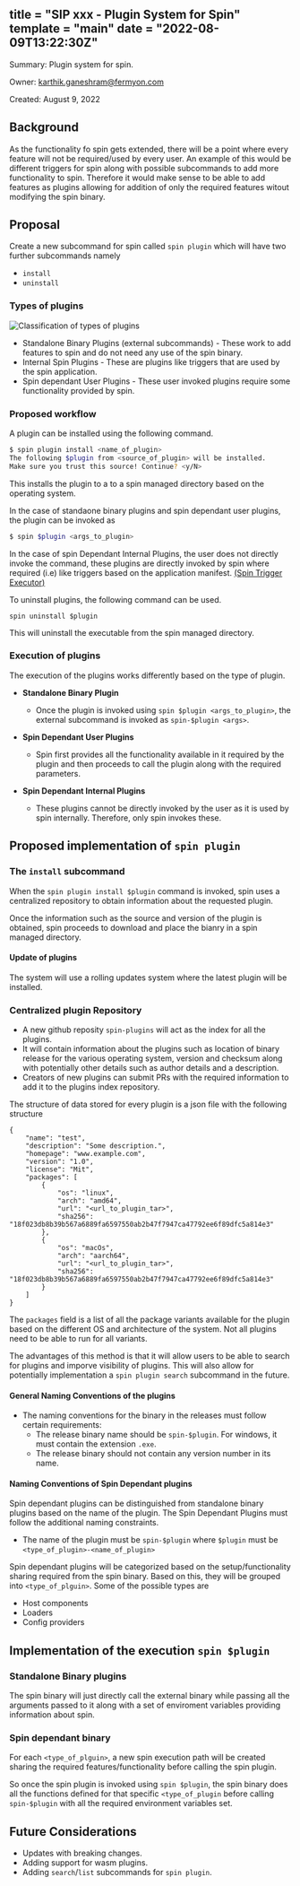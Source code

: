 title = "SIP xxx - Plugin System for Spin"
template = "main"
date = "2022-08-09T13:22:30Z"
---

Summary: Plugin system for spin.

Owner: karthik.ganeshram@fermyon.com

Created: August 9, 2022 

## Background 

As the functionality fo spin gets extended, there will be a point where every feature will not be required/used by every user. An example of this would be different triggers for spin along with possible subcommands to add more functionality to spin. Therefore it would make sense to be able to add features as plugins allowing for addition of only the required features witout modifying the spin binary.

## Proposal

Create a new subcommand for spin called `spin plugin` which will have two further subcommands namely

- `install`
- `uninstall`

### Types of plugins

![Classification of types of plugins](https://i.imgur.com/Fo7EGPQ.png)

- Standalone Binary Plugins (external subcommands) - These work to add features to spin and do not need any use of the spin binary.
- Internal Spin Plugins - These are plugins like triggers that are used by the spin application. 
- Spin dependant User Plugins - These user invoked plugins require some functionality provided by spin.

### Proposed workflow

A plugin can be installed using the following command.

```bash
$ spin plugin install <name_of_plugin>
The following $plugin from <source_of_plugin> will be installed. 
Make sure you trust this source! Continue? <y/N> 
```

This installs the plugin to a to a spin managed directory based on the operating system.

In the case of standaone binary plugins and spin dependant user plugins, the plugin can be invoked as 

```bash
$ spin $plugin <args_to_plugin>
```

In the case of spin Dependant Internal Plugins, the user does not directly invoke the command, these plugins are directly invoked by spin where required (i.e) like triggers based on the application manifest. [(Spin Trigger Executor)](https://spin.fermyon.dev/sips/003-trigger-executors.md)

To uninstall plugins, the following command can be used.

```
spin uninstall $plugin
```

This will uninstall the executable from the spin managed directory.


### Execution of plugins

The execution of the plugins works differently based on the type of plugin.

- **Standalone Binary Plugin** 
  - Once the plugin is invoked using `spin $plugin <args_to_plugin>`, the external subcommand is invoked as `spin-$plugin <args>`.
- **Spin Dependant User Plugins** 
  - Spin first provides all the functionality available in it required by the plugin and then proceeds to call the plugin along with the required parameters.

- **Spin Dependant Internal Plugins**
  - These plugins cannot be directly invoked by the user as it is used by spin internally. Therefore, only spin invokes these.  

## Proposed implementation of `spin plugin`

### The `install` subcommand

When the `spin plugin install $plugin` command is invoked, spin uses a centralized repository to obtain information about the requested plugin.

Once the information such as the source and version of the plugin is obtained, spin proceeds to download and place the bianry in a spin managed directory.  

#### Update of plugins

The system will use a rolling updates system where the latest plugin will be installed.

### Centralized plugin Repository

- A new github reposity `spin-plugins` will act as the index for all the plugins.
- It will contain information about the plugins such as location of binary release for the various operating system, version and checksum along with potentially other details such as author details and a description.
- Creators of new plugins can submit PRs with the required information to add it to the plugins index repository.

The structure of data stored for every plugin is a json file with the following structure

```
{
    "name": "test",
    "description": "Some description.",
    "homepage": "www.example.com",
    "version": "1.0",
    "license": "Mit",
    "packages": [
        {
            "os": "linux",
            "arch": "amd64",
            "url": "<url_to_plugin_tar>",
            "sha256": "18f023db8b39b567a6889fa6597550ab2b47f7947ca47792ee6f89dfc5a814e3"
        },
        {
            "os": "macOs",
            "arch": "aarch64",
            "url": "<url_to_plugin_tar>",
            "sha256": "18f023db8b39b567a6889fa6597550ab2b47f7947ca47792ee6f89dfc5a814e3"
        }
    ]
}
```

The `packages` field is a list of all the package variants available for the plugin based on the different OS and architecture of the system. Not all plugins need to be able to run for all variants.

The advantages of this method is that it will allow users to be able to search for plugins and imporve visibility of plugins. This will also allow for potentially implementation a `spin plugin search` subcommand in the future.

#### General Naming Conventions of the plugins

- The naming conventions for the binary in the releases must follow certain requirements:
    - The release binary name should be `spin-$plugin`. For windows, it must contain the extension `.exe`.
    - The release binary should not contain any version number in its name.

#### Naming Conventions  of Spin Dependant plugins

Spin dependant plugins can be distinguished from standalone binary plugins based on the name of the plugin. The Spin Dependant Plugins must follow the additional naming constraints.

- The name of the plugin must be `spin-$plugin` where `$plugin` must be `<type_of_plugin>-<name_of_plugin>`

Spin dependant plugins will be categorized based on the setup/functionality sharing required from the spin binary. Based on this, they will be grouped into `<type_of_plguin>`. Some of the possible types are 

- Host components
- Loaders
- Config providers

## Implementation of the execution `spin $plugin`

### Standalone Binary plugins

The spin binary will just directly call the external binary while passing all the arguments passed to it along with a set of enviroment variables providing information about spin.

### Spin dependant binary

For each `<type_of_plguin>`, a new spin execution path will be created sharing the required features/functionality before calling the spin plugin. 

So once the spin plugin is invoked using `spin $plugin`, the spin binary does all the functions defined for that specific `<type_of_plugin` before calling `spin-$plugin` with all the required environment variables set.

## Future Considerations

- Updates with breaking changes.
- Adding support for wasm plugins.
- Adding `search`/`list` subcommands for `spin plugin`.